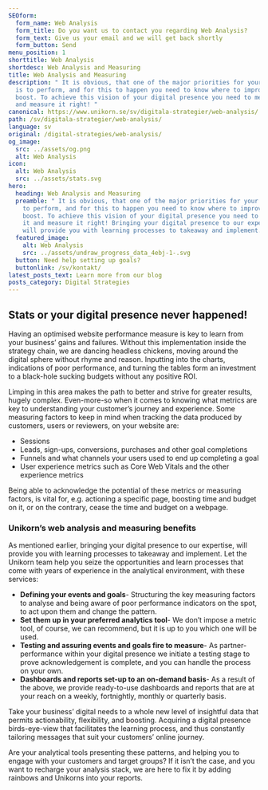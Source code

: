```yaml
---
SEOform:
  form_name: Web Analysis
  form_title: Do you want us to contact you regarding Web Analysis?
  form_text: Give us your email and we will get back shortly
  form_button: Send
menu_position: 1
shorttitle: Web Analysis
shortdesc: Web Analysis and Measuring
title: Web Analysis and Measuring
description: " It is obvious, that one of the major priorities for your website
  is to perform, and for this to happen you need to know where to improve or
  boost. To achieve this vision of your digital presence you need to measure it
  and measure it right! "
canonical: https://www.unikorn.se/sv/digitala-strategier/web-analysis/
path: /sv/digitala-strategier/web-analysis/
language: sv
original: /digital-strategies/web-analysis/
og_image:
  src: ../assets/og.png
  alt: Web Analysis
icon:
  alt: Web Analysis
  src: ../assets/stats.svg
hero:
  heading: Web Analysis and Measuring
  preamble: " It is obvious, that one of the major priorities for your website is
    to perform, and for this to happen you need to know where to improve or
    boost. To achieve this vision of your digital presence you need to measure
    it and measure it right! Bringing your digital presence to our expertise,
    will provide you with learning processes to takeaway and implement. "
  featured_image:
    alt: Web Analysis
    src: ../assets/undraw_progress_data_4ebj-1-.svg
  button: Need help setting up goals?
  buttonlink: /sv/kontakt/
latest_posts_text: Learn more from our blog
posts_category: Digital Strategies
---
```

## Stats or your digital presence never happened!

Having an optimised website performance measure is key to learn from your business’ gains and failures. Without this implementation inside the strategy chain, we are dancing headless chickens, moving around the digital sphere without rhyme and reason. Inputting into the charts, indications of poor performance, and turning the tables form an investment to a black-hole sucking budgets without any positive ROI.

Limping in this area makes the path to better and strive for greater results, hugely complex. Even-more-so when it comes to knowing what metrics are key to understanding your customer’s journey and experience. Some measuring factors to keep in mind when tracking the data produced by customers, users or reviewers, on your website are:

* Sessions
* Leads, sign-ups, conversions, purchases and other goal completions
* Funnels and what channels your users used to end up completing a goal
* User experience metrics such as Core Web Vitals and the other experience metrics

Being able to acknowledge the potential of these metrics or measuring factors, is vital for, e.g. actioning a specific page, boosting time and budget on it, or on the contrary, cease the time and budget on a webpage.

### Unikorn’s web analysis and measuring benefits

As mentioned earlier, bringing your digital presence to our expertise, will provide you with learning processes to takeaway and implement. Let the Unikorn team help you seize the opportunities and learn processes that come with years of experience in the analytical environment, with these services:

* **Defining your events and goals**- Structuring the key measuring factors to analyse and being aware of poor performance indicators on the spot, to act upon them and change the pattern.
* **Set them up in your preferred analytics tool**- We don’t impose a metric tool, of course, we can recommend, but it is up to you which one will be used.
* **Testing and assuring events and goals fire to measure**- As partner-performance within your digital presence we initiate a testing stage to prove acknowledgement is complete, and you can handle the process on your own.
* **Dashboards and reports set-up to an on-demand basis**- As a result of the above, we provide ready-to-use dashboards and reports that are at your reach on a weekly, fortnightly, monthly or quarterly basis.

Take your business’ digital needs to a whole new level of insightful data that permits actionability, flexibility, and boosting. Acquiring a digital presence birds-eye-view that facilitates the learning process, and thus constantly tailoring messages that suit your customers’ online journey.

Are your analytical tools presenting these patterns, and helping you to engage with your customers and target groups? If it isn’t the case, and you want to recharge your analysis stack, we are here to fix it by adding rainbows and Unikorns into your reports.